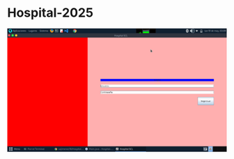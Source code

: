 # Hospital-2025

![Logo](https://github.com/sajimenez18/Hospital-2025/blob/main/Login.png?raw=true)
